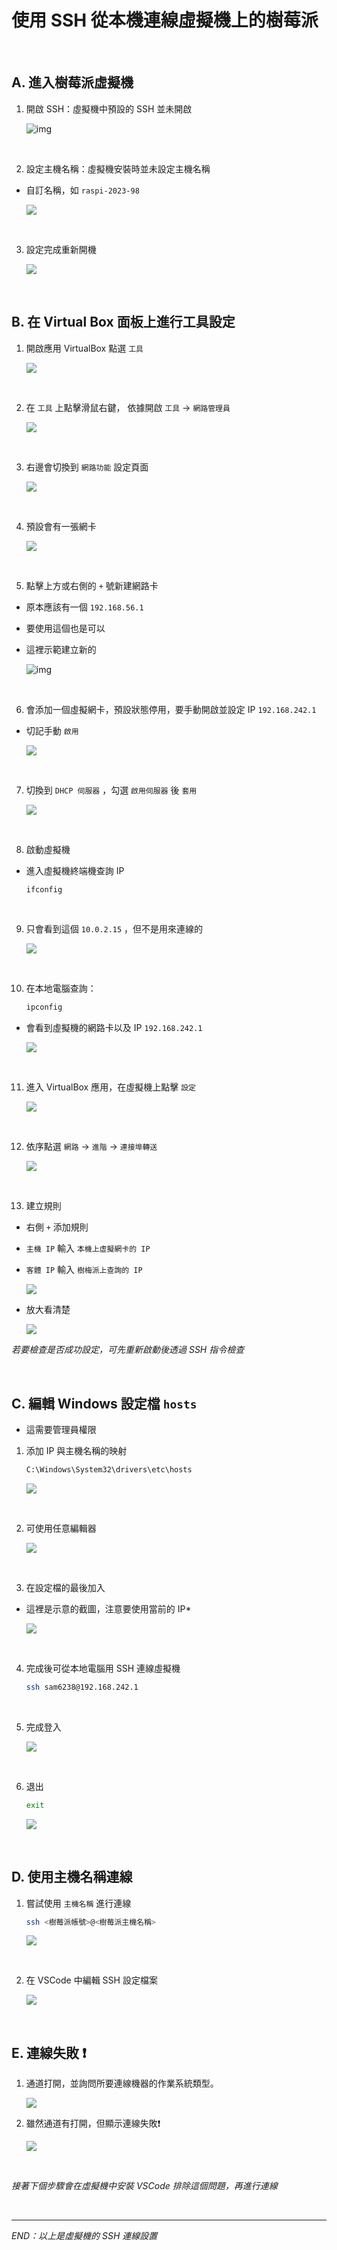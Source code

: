 # 使用 SSH 從本機連線虛擬機上的樹莓派

</br>

## A. 進入樹莓派虛擬機

1. 開啟 SSH：虛擬機中預設的 SSH 並未開啟

   ![img](images/img_01.png)

</br>

2. 設定主機名稱：虛擬機安裝時並未設定主機名稱

- 自訂名稱，如 `raspi-2023-98`

  ![](images/img_02.png)

</br>

3. 設定完成重新開機

   ![](images/img_03.png)

</br>

## B. 在 Virtual Box 面板上進行工具設定

1. 開啟應用 VirtualBox 點選 `工具`

   ![](images/img_04.png)

</br>

2. 在 `工具` 上點擊滑鼠右鍵， 依據開啟 `工具` -> `網路管理員`

   ![](images/img_05.png)

</br>

3. 右邊會切換到 `網路功能` 設定頁面

   ![](images/img_06.png)

</br>

4. 預設會有一張網卡

   ![](images/img_07.png)

</br>

5. 點擊上方或右側的 `+` 號新建網路卡

- 原本應該有一個 `192.168.56.1`
- 要使用這個也是可以
- 這裡示範建立新的

  ![img](images/img_08.png)

</br>

6. 會添加一個虛擬網卡，預設狀態停用，要手動開啟並設定 IP `192.168.242.1`

- 切記手動 `啟用`

  ![](images/img_09.png)

</br>

7. 切換到 `DHCP 伺服器` ，勾選 `啟用伺服器` 後 `套用`

   ![](images/img_10.png)

</br>

8. 啟動虛擬機

- 進入虛擬機終端機查詢 IP

  ```bash
  ifconfig
  ```

</br>

9. 只會看到這個 `10.0.2.15` ，但不是用來連線的

   ![](images/img_11.png)

</br>

10. 在本地電腦查詢：

    ```bash
    ipconfig
    ```

- 會看到虛擬機的網路卡以及 IP `192.168.242.1`

  ![](images/img_12.png)

</br>

11. 進入 VirtualBox 應用，在虛擬機上點擊 `設定`

    ![](images/img_13.png)

</br>

12. 依序點選 `網路` -> `進階` -> `連接埠轉送`

    ![](images/img_14.png)

</br>

13. 建立規則

- 右側 `+` 添加規則
- `主機 IP` 輸入 `本機上虛擬網卡的 IP`
- `客體 IP` 輸入 `樹梅派上查詢的 IP`

  ![](images/img_15.png)
- 放大看清楚

  ![](images/img_16.png)

_若要檢查是否成功設定，可先重新啟動後透過 SSH 指令檢查_

</br>

## C. 編輯 Windows 設定檔 `hosts`

- 這需要管理員權限

1. 添加 IP 與主機名稱的映射

   ```bash
   C:\Windows\System32\drivers\etc\hosts
   ```

   ![](images/img_17.png)

</br>

2. 可使用任意編輯器

   ![](images/img_18.png)

</br>

3. 在設定檔的最後加入

- 這裡是示意的截圖，注意要使用當前的 IP*

  ![](images/img_19.png)

</br>

4. 完成後可從本地電腦用 SSH 連線虛擬機
   ```bash
   ssh sam6238@192.168.242.1
   ```

</br>

5. 完成登入

   ![](images/img_20.png)

</br>

6. 退出

   ```bash
   exit
   ```

   ![](images/img_21.png)

</br>

## D. 使用主機名稱連線

1. 嘗試使用 `主機名稱` 進行連線

   ```bash
   ssh <樹莓派帳號>@<樹莓派主機名稱>
   ```

   ![](images/img_22.png)

</br>

2. 在 VSCode 中編輯 SSH 設定檔案

   ![](images/img_23.png)

</br>

## E. 連線失敗 ❗️

1. 通道打開，並詢問所要連線機器的作業系統類型。

   ![](images/img_901.png)
   
2. 雖然通道有打開，但顯示連線失敗❗️

   ![](images/img_24.png)

</br>

  *接著下個步驟會在虛擬機中安裝 VSCode 排除這個問題，再進行連線*

</br>

---

_END：以上是虛擬機的 SSH 連線設置_
